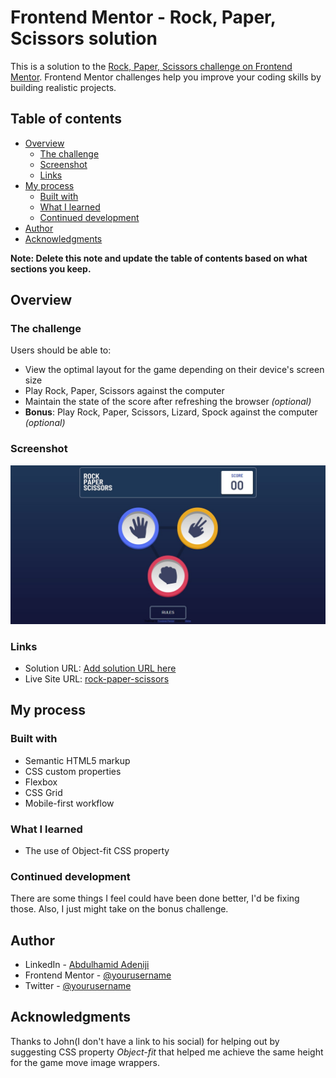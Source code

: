 # Frontend Mentor - Rock, Paper, Scissors solution

This is a solution to the [Rock, Paper, Scissors challenge on Frontend Mentor](https://www.frontendmentor.io/challenges/rock-paper-scissors-game-pTgwgvgH). Frontend Mentor challenges help you improve your coding skills by building realistic projects. 

## Table of contents

- [Overview](#overview)
  - [The challenge](#the-challenge)
  - [Screenshot](#screenshot)
  - [Links](#links)
- [My process](#my-process)
  - [Built with](#built-with)
  - [What I learned](#what-i-learned)
  - [Continued development](#continued-development)
- [Author](#author)
- [Acknowledgments](#acknowledgments)

**Note: Delete this note and update the table of contents based on what sections you keep.**

## Overview

### The challenge

Users should be able to:

- View the optimal layout for the game depending on their device's screen size
- Play Rock, Paper, Scissors against the computer
- Maintain the state of the score after refreshing the browser _(optional)_
- **Bonus**: Play Rock, Paper, Scissors, Lizard, Spock against the computer _(optional)_

### Screenshot

![](./design/Frontend%20Mentor%20%20%20Rock,%20Paper,%20Scissors.png)

### Links

- Solution URL: [Add solution URL here](https:r0ck-paper-sciss0rs-game.netlify.app)
- Live Site URL: [rock-paper-scissors](https://r0ck-paper-sciss0rs-game.netlify.app/)

## My process

### Built with

- Semantic HTML5 markup
- CSS custom properties
- Flexbox
- CSS Grid
- Mobile-first workflow

### What I learned

- The use of Object-fit CSS property

### Continued development

There are some things I feel could have been done better, I'd be fixing those. Also, I just might take on the bonus challenge.

## Author

- LinkedIn - [Abdulhamid Adeniji](https://www.linke.com)
- Frontend Mentor - [@yourusername](https://www.frontendmentor.io/profile/yourusername)
- Twitter - [@yourusername](https://www.twitter.com/alpha_art)

## Acknowledgments

Thanks to John(I don't have a link to his social) for helping out by suggesting CSS property _Object-fit_ that helped me achieve the same height for the game move image wrappers.
